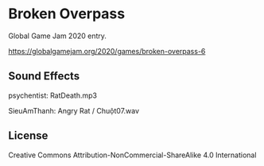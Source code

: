 
Broken Overpass
===============

Global Game Jam 2020 entry.

https://globalgamejam.org/2020/games/broken-overpass-6

Sound Effects
-------------

psychentist: RatDeath.mp3

SieuAmThanh: Angry Rat / Chuột07.wav

License
-------

Creative Commons Attribution-NonCommercial-ShareAlike 4.0 International
